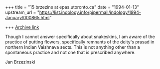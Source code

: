 +++
title = "15 brzezins at epas.utoronto.ca"
date = "1994-01-13"
upstream_url = "https://list.indology.info/pipermail/indology/1994-January/000865.html"

+++
[Archive link](https://list.indology.info/pipermail/indology/1994-January/000865.html)

Though I cannot answer specifically about snakeskins, I am aware of
the practice of putting flowers, specifically remnants of the deity's
prasad in northern Indian Vaishnava sects.  This is not anything other
than a spontaneous practice and not one that is prescribed anywhere.

Jan Brzezinski






